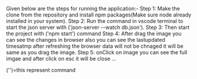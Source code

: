 Given below are the steps for running the application:-
Step 1: Make the clone from the repository and install npm packages(Make sure node already installed in your system).
Step 2: Run the command in vscode terminal to start the json server with ('json-server --watch db.json').
Step 3: Then start the project with ('npm start') command 
Step 4: After drag the image you can see the changes in browser also you can see the lastupdated timesatmp after refreshing the browser data will not be chnaged it will be same as you drag the image. 
Step 5: onClick on image you can see the full imgae and after click on esc it will be close ...


('')=this represent command